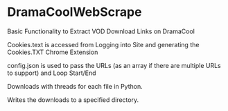 # DramaCoolWebScrape

Basic Functionality to Extract VOD Download Links on DramaCool

Cookies.text is accessed from Logging into Site and generating the Cookies.TXT Chrome Extension

config.json is used to pass the URLs (as an array if there are multiple URLs to support) and Loop Start/End

Downloads with threads for each file in Python.

Writes the downloads to a specified directory.
